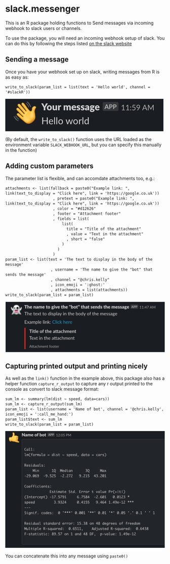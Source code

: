 # slack.messenger

This is an R package holding functions to Send messages via incoming webhook to slack users or channels.

To use the package, you will need an incoming webhook setup of slack. You can do this by following the steps listed <a href="https://slack.com/intl/en-gb/help/articles/115005265063-incoming-webhooks-for-slack">on the slack website</a>

## Sending a message

Once you have your webhook set up on slack, writing messages from R is as easy as: 

```
write_to_slack(param_list = list(text = 'Hello world', channel = '#slackR'))
```

<img src="https://raw.githubusercontent.com/chris-kelly/r-stuff/master/slack.messenger/inst/readme_pics/Picture_3.png"></img>

(By default, the `write_to_slack()` function uses the URL loaded as the environment variable `SLACK_WEBHOOK_URL`, but you can specify this manually in the function)

## Adding custom parameters

The parameter list is flexible, and can accomdate attachments too, e.g.:

```
attachments <- list(fallback = paste0("Example link: ", link(text_to_display = "Click here", link = 'https://google.co.uk'))
                     , pretext = paste0("Example link: ", link(text_to_display = "Click here", link = 'https://google.co.uk'))
                     , color = "#d12626"
                     , footer = "Attachment footer"
                     , fields = list(
                         list(
                           title = "Title of the attachment"
                           , value = "Text in the attachment"
                           , short = "false"
                         )
                       )
                     )
param_list <- list(text = 'The text to display in the body of the message'
                    , username = 'The name to give the "bot" that sends the message'
                    , channel = "@chris.kelly"
                    , icon_emoji = ':ghost:'
                    , attachments = list(attachments))
write_to_slack(param_list = param_list)
```

<img src="https://raw.githubusercontent.com/chris-kelly/r-stuff/master/slack.messenger/inst/readme_pics/Picture_2.png"></img>

## Capturing printed output and printing nicely

As well as the `link()` function in the example above, this package also has a helper function `capture_r_output` to capture any r output printed to the console as convert to slack message format:

```
sum_lm <- summary(lm(dist ~ speed, data=cars))
sum_lm <- capture_r_output(sum_lm)
param_list <- list(username = 'Name of bot', channel = '@chris.kelly', icon_emoji = ':call_me_hand:')
param_list$text <- sum_lm
write_to_slack(param_list = param_list)
```

<img src="https://raw.githubusercontent.com/chris-kelly/r-stuff/master/slack.messenger/inst/readme_pics/Picture_4.png"></img>

You can concatenate this into any message using `paste0()`
